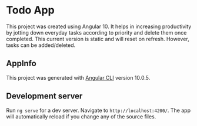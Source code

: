 # Todo App

This project was created using Angular 10. It helps in increasing productivity by jotting down everyday tasks according to priority and delete them once completed. This current version is static and will reset on refresh. However, tasks can be added/deleted.

## AppInfo

This project was generated with [Angular CLI](https://github.com/angular/angular-cli) version 10.0.5.

## Development server

Run `ng serve` for a dev server. Navigate to `http://localhost:4200/`. The app will automatically reload if you change any of the source files.
